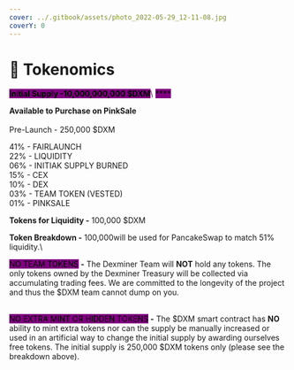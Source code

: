 ```yaml
---
cover: ../.gitbook/assets/photo_2022-05-29_12-11-08.jpg
coverY: 0
---
```


# 🚀 Tokenomics

<mark style="background-color:purple;">**Initial Supply -10,000,000,000 $DXM**</mark>\ <mark style="background-color:purple;">****</mark>

**Available to Purchase on PinkSale**\
\
Pre-Launch - 250,000 $DXM

41% - FAIRLAUNCH\
22% - LIQUIDITY\
06% - INITIAK SUPPLY BURNED\
15% - CEX\
10% - DEX\
03% - TEAM TOKEN (VESTED)\
01% - PINKSALE&#x20;

**Tokens for Liquidity -** 100,000 $DXM

**Token Breakdown -** 100,000will be used for PancakeSwap to match 51% liquidity.\


<mark style="background-color:purple;">NO TEAM TOKENS</mark> **-** The Dexminer Team will **NOT** hold any tokens. The only tokens owned by the Dexminer Treasury will be collected via accumulating trading fees. We are committed to the longevity of the project and thus the $DXM team cannot dump on you.

\
<mark style="background-color:purple;">NO EXTRA MINT OR HIDDEN TOKENS</mark> **-** The $DXM smart contract has **NO** ability to mint extra tokens nor can the supply be manually increased or used in an artificial way to change the initial supply by awarding ourselves free tokens. The initial supply is 250,000 $DXM  tokens only (please see the breakdown above).

